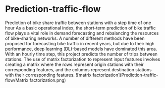 # Prediction-traffic-flow
Prediction of bike share traffic between stations with a step time of one hour
As a basic operational index, the short-term prediction of bike traffic flow plays a vital role in demand forecasting and rebalancing the resources of bike-sharing networks. A number of different methods have been proposed for forecasting bike traffic in recent years, but due to their high performance, deep learning (DL)-based models have dominated this area. With an hourly time step, this project predicts the number of trips between stations.
The use of matrix factorization to represent input features involves creating a matrix where the rows represent origin stations with their corresponding features, and the columns represent destination stations with their corresponding features.
![matrix factorization](Prediction-traffic-flow/Matrix factorization.png)


